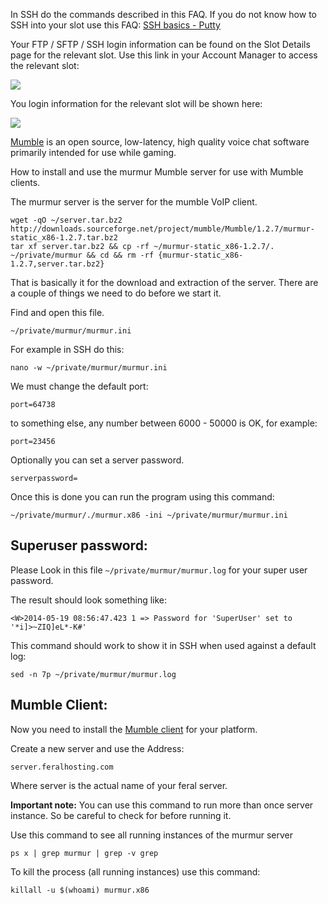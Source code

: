
In SSH do the commands described in this FAQ. If you do not know how to SSH into your slot use this FAQ: [SSH basics - Putty](https://www.feralhosting.com/faq/view?question=12)

Your FTP / SFTP / SSH login information can be found on the Slot Details page for the relevant slot. Use this link in your Account Manager to access the relevant slot:

![](https://raw.github.com/feralhosting/feralfilehosting/master/Feral%20Wiki/0%20Generic/slot_detail_link.png)

You login information for the relevant slot will be shown here:

![](https://raw.github.com/feralhosting/feralfilehosting/master/Feral%20Wiki/0%20Generic/slot_detail_ssh.png)

[Mumble](http://mumble.sourceforge.net/) is an open source, low-latency, high quality voice chat software primarily intended for use while gaming.

How to install and use the murmur Mumble server for use with Mumble clients.

The murmur server is the server for the mumble VoIP client.

~~~
wget -qO ~/server.tar.bz2 http://downloads.sourceforge.net/project/mumble/Mumble/1.2.7/murmur-static_x86-1.2.7.tar.bz2
tar xf server.tar.bz2 && cp -rf ~/murmur-static_x86-1.2.7/. ~/private/murmur && cd && rm -rf {murmur-static_x86-1.2.7,server.tar.bz2}
~~~

That is basically it for the download and extraction of the server. There are a couple of things we need to do before we start it.

Find and open this file.

~~~
~/private/murmur/murmur.ini
~~~

For example in SSH do this:

~~~
nano -w ~/private/murmur/murmur.ini
~~~

We must change the default port:

~~~
port=64738
~~~

to something else, any number between 6000 - 50000 is OK, for example:

~~~
port=23456
~~~

Optionally you can set a server password.

~~~
serverpassword=
~~~

Once this is done you can run the program using this command:

~~~
~/private/murmur/./murmur.x86 -ini ~/private/murmur/murmur.ini
~~~

Superuser password:
---

Please Look in this file `~/private/murmur/murmur.log` for your super user password.

The result should look something like:

~~~
<W>2014-05-19 08:56:47.423 1 => Password for 'SuperUser' set to '*i]>~ZIQ]eL*-K#'
~~~

This command should work to show it in SSH when used against a default log:

~~~
sed -n 7p ~/private/murmur/murmur.log
~~~

Mumble Client:
---

Now you need to install the [Mumble client](http://mumble.sourceforge.net/) for your platform.

Create a new server and use the Address:

~~~
server.feralhosting.com
~~~

Where server is the actual name of your feral server.

**Important note:** You can use this command to run more than once server instance. So be careful to check for before running it.

Use this command to see all running instances of the murmur server

~~~
ps x | grep murmur | grep -v grep
~~~

To kill the process (all running instances) use this command:

~~~
killall -u $(whoami) murmur.x86
~~~



